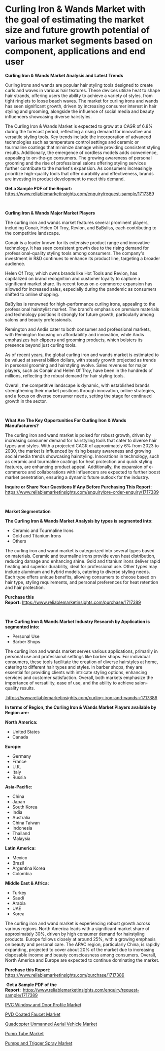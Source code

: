 <p><h1>Curling Iron & Wands Market with the goal of estimating the market size and future growth potential of various market segments based on component, applications and end user</h1></p><p><strong>Curling Iron & Wands Market Analysis and Latest Trends</strong></p>
<p><p>Curling irons and wands are popular hair styling tools designed to create curls and waves in various hair textures. These devices utilize heat to shape hair strands, offering users the ability to achieve a variety of styles, from tight ringlets to loose beach waves. The market for curling irons and wands has seen significant growth, driven by increasing consumer interest in hair styling and grooming, alongside the influence of social media and beauty influencers showcasing diverse hairstyles.</p><p>The Curling Iron & Wands Market is expected to grow at a CAGR of 6.8% during the forecast period, reflecting a rising demand for innovative and versatile styling tools. Key trends include the incorporation of advanced technologies such as temperature control settings and ceramic or tourmaline coatings that minimize damage while providing consistent styling results. Additionally, the emergence of cordless models adds convenience, appealing to on-the-go consumers. The growing awareness of personal grooming and the rise of professional salons offering styling services further contribute to the market's expansion. As consumers increasingly prioritize high-quality tools that offer durability and effectiveness, brands are investing in product development to meet this demand.</p></p>
<p><strong>Get a Sample PDF of the Report:&nbsp;</strong> <a href="https://www.reliablemarketinsights.com/enquiry/request-sample/1717389?utm_campaign=1355&utm_medium=2&utm_source=Github&utm_content=ia&utm_term=14102024&utm_id=curling-iron-wands">https://www.reliablemarketinsights.com/enquiry/request-sample/1717389</a></p>
<p>&nbsp;</p>
<p><strong>Curling Iron & Wands Major Market Players</strong></p>
<p><p>The curling iron and wands market features several prominent players, including Conair, Helen Of Troy, Revlon, and BaByliss, each contributing to the competitive landscape. </p><p>Conair is a leader known for its extensive product range and innovative technology. It has seen consistent growth due to the rising demand for professional-quality styling tools among consumers. The company's investment in R&D continues to enhance its product line, targeting a broader audience.</p><p>Helen Of Troy, which owns brands like Hot Tools and Revlon, has capitalized on brand recognition and customer loyalty to capture a significant market share. Its recent focus on e-commerce expansion has allowed for increased sales, especially during the pandemic as consumers shifted to online shopping.</p><p>BaByliss is renowned for high-performance curling irons, appealing to the professional hairstylist market. The brand's emphasis on premium materials and technology positions it strongly for future growth, particularly among salons and beauty professionals.</p><p>Remington and Andis cater to both consumer and professional markets, with Remington focusing on affordability and innovation, while Andis emphasizes hair clippers and grooming products, which bolsters its presence beyond just curling tools. </p><p>As of recent years, the global curling iron and wands market is estimated to be valued at several billion dollars, with steady growth projected as trends in personal grooming and hairstyling evolve. Sales revenues for major players, such as Conair and Helen Of Troy, have been in the hundreds of millions, reflecting the robust demand for hair styling tools. </p><p>Overall, the competitive landscape is dynamic, with established brands strengthening their market positions through innovation, online strategies, and a focus on diverse consumer needs, setting the stage for continued growth in the sector.</p></p>
<p>&nbsp;</p>
<p><strong>What Are The Key Opportunities For Curling Iron & Wands Manufacturers?</strong></p>
<p><p>The curling iron and wand market is poised for robust growth, driven by increasing consumer demand for hairstyling tools that cater to diverse hair types and styles. With a projected CAGR of approximately 6% from 2023 to 2030, the market is influenced by rising beauty awareness and growing social media trends showcasing hairstyling. Innovations in technology, such as ceramic and tourmaline coatings for heat protection and quick styling features, are enhancing product appeal. Additionally, the expansion of e-commerce and collaborations with influencers are expected to further boost market penetration, ensuring a dynamic future outlook for the industry.</p></p>
<p><strong>Inquire or Share Your Questions If Any Before Purchasing This Report:</strong> <a href="https://www.reliablemarketinsights.com/enquiry/pre-order-enquiry/1717389?utm_campaign=1355&utm_medium=2&utm_source=Github&utm_content=ia&utm_term=14102024&utm_id=curling-iron-wands">https://www.reliablemarketinsights.com/enquiry/pre-order-enquiry/1717389</a></p>
<p>&nbsp;</p>
<p><strong>Market Segmentation</strong></p>
<p><strong>The Curling Iron & Wands Market Analysis by types is segmented into:</strong></p>
<p><ul><li>Ceramic and Tourmaline Irons</li><li>Gold and Titanium Irons</li><li>Others</li></ul></p>
<p><p>The curling iron and wand market is categorized into several types based on materials. Ceramic and tourmaline irons provide even heat distribution, reducing damage and enhancing shine. Gold and titanium irons deliver rapid heating and superior durability, ideal for professional use. Other types may include aluminum and hybrid models, catering to diverse styling needs. Each type offers unique benefits, allowing consumers to choose based on hair type, styling requirements, and personal preferences for heat retention and hair protection.</p></p>
<p><strong>Purchase this Report:&nbsp;</strong><a href="https://www.reliablemarketinsights.com/purchase/1717389?utm_campaign=1355&utm_medium=2&utm_source=Github&utm_content=ia&utm_term=14102024&utm_id=curling-iron-wands">https://www.reliablemarketinsights.com/purchase/1717389</a></p>
<p>&nbsp;</p>
<p><strong>The Curling Iron & Wands Market Industry Research by Application is segmented into:</strong></p>
<p><ul><li>Personal Use</li><li>Barber Shops</li></ul></p>
<p><p>The curling iron and wands market serves various applications, primarily in personal use and professional settings like barber shops. For individual consumers, these tools facilitate the creation of diverse hairstyles at home, catering to different hair types and styles. In barber shops, they are essential for providing clients with intricate styling options, enhancing services and customer satisfaction. Overall, both markets emphasize the importance of versatility, ease of use, and the ability to achieve salon-quality results.</p></p>
<p><a href="https://www.reliablemarketinsights.com/curling-iron-and-wands-r1717389?utm_campaign=1355&utm_medium=2&utm_source=Github&utm_content=ia&utm_term=14102024&utm_id=curling-iron-wands">&nbsp;https://www.reliablemarketinsights.com/curling-iron-and-wands-r1717389</a></p>
<p><strong>In terms of Region, the Curling Iron & Wands Market Players available by Region are:</strong></p>
<p>
    <p> <strong> North America: </strong>
        <ul>
            <li>United States</li>
            <li>Canada</li>
        </ul>
        </p> 
    <p> <strong> Europe: </strong>
        <ul>
            <li>Germany</li>
            <li>France</li>
            <li>U.K.</li>
            <li>Italy</li>
            <li>Russia</li>
        </ul>
        </p> 
    <p> <strong> Asia-Pacific: </strong>
        <ul>
            <li>China</li>
            <li>Japan</li>
            <li>South Korea</li>
            <li>India</li>
            <li>Australia</li>
            <li>China Taiwan</li>
            <li>Indonesia</li>
            <li>Thailand</li>
            <li>Malaysia</li>
        </ul>
        </p> 
    <p> <strong> Latin America: </strong>
        <ul>
            <li>Mexico</li>
            <li>Brazil</li>
            <li>Argentina Korea</li>
            <li>Colombia</li>
        </ul>
        </p> 
    <p> <strong> Middle East & Africa: </strong>
        <ul>
            <li>Turkey</li>
            <li>Saudi</li>
            <li>Arabia</li>
            <li>UAE</li>
            <li>Korea</li>
        </ul>
    </p>
    </p>
<p><p>The curling iron and wand market is experiencing robust growth across various regions. North America leads with a significant market share of approximately 30%, driven by high consumer demand for hairstyling products. Europe follows closely at around 25%, with a growing emphasis on beauty and personal care. The APAC region, particularly China, is rapidly expanding, projected to cover about 20% of the market due to increasing disposable income and beauty consciousness among consumers. Overall, North America and Europe are expected to continue dominating the market.</p></p>
<p><strong>Purchase this Report: </strong><a href="https://www.reliablemarketinsights.com/purchase/1717389?utm_campaign=1355&utm_medium=2&utm_source=Github&utm_content=ia&utm_term=14102024&utm_id=curling-iron-wands">https://www.reliablemarketinsights.com/purchase/1717389</a></p>
<p>&nbsp;<strong>Get a Sample PDF of the Report:&nbsp;&nbsp;</strong><a href="https://www.reliablemarketinsights.com/enquiry/request-sample/1717389?utm_campaign=1355&utm_medium=2&utm_source=Github&utm_content=ia&utm_term=14102024&utm_id=curling-iron-wands">https://www.reliablemarketinsights.com/enquiry/request-sample/1717389</a></p>
<p><strong></strong></p>
<p><p><a href="https://www.linkedin.com/pulse/pvc-window-door-profile-market-share-size-trends-industry-w8eof?utm_campaign=1355&utm_medium=2&utm_source=Github&utm_content=ia&utm_term=14102024&utm_id=curling-iron-wands">PVC Window and Door Profile Market</a></p><p><a href="https://www.linkedin.com/pulse/pvd-coated-faucet-industry-resonance-127-amplification-across-mwt8f?utm_campaign=1355&utm_medium=2&utm_source=Github&utm_content=ia&utm_term=14102024&utm_id=curling-iron-wands">PVD Coated Faucet Market</a></p><p><a href="https://www.linkedin.com/pulse/strategic-market-insights-navigating-global-quadcopter-unmanned-plhlf?utm_campaign=1355&utm_medium=2&utm_source=Github&utm_content=ia&utm_term=14102024&utm_id=curling-iron-wands">Quadcopter Unmanned Aerial Vehicle Market</a></p><p><a href="https://www.linkedin.com/pulse/insights-pump-tube-industry-market-financial-status-size-revenue-vihhe?trk=public_post_embed_feed-article-content&utm_campaign=1355&utm_medium=2&utm_source=Github&utm_content=ia&utm_term=14102024&utm_id=curling-iron-wands">Pump Tube Market</a></p><p><a href="https://www.linkedin.com/pulse/pumps-trigger-spray-market-size-segmentation-trends-growth-k8l0f?utm_campaign=1355&utm_medium=2&utm_source=Github&utm_content=ia&utm_term=14102024&utm_id=curling-iron-wands">Pumps and Trigger Spray Market</a></p></p>